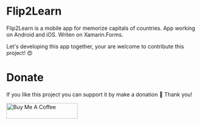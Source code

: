 # Flip2Learn

Flip2Learn is a mobile app for memorize capitals of countries.
App working on Android and iOS. Writen on Xamarin.Forms.

Let's developing this app together, your are welcome to contribute this project! 😍 

# Donate

If you like this project you can support it by make a donation 🤗 Thank you!

<a href="https://www.buymeacoffee.com/bananadev" target="_blank"><img src="https://cdn.buymeacoffee.com/buttons/lato-green.png" alt="Buy Me A Coffee" style="height: 41px !important;width: 187px !important;" ></a>
